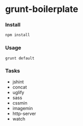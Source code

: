 # grunt-boilerplate

### Install
```bash
npm install
```

### Usage
```bash
grunt default
```

### Tasks

- jshint
- concat
- uglify
- sass
- cssmin
- imagemin
- http-server
- watch
